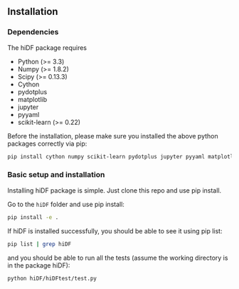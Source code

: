 

## Installation
### Dependencies
The hiDF package requires 

- Python (>= 3.3)
- Numpy (>= 1.8.2)
- Scipy (>= 0.13.3)
- Cython
- pydotplus
- matplotlib 
- jupyter 
- pyyaml
- scikit-learn (>= 0.22)

Before the installation, please make sure you installed the above python packages correctly via pip:
```bash
pip install cython numpy scikit-learn pydotplus jupyter pyyaml matplotlib
```
### Basic setup and installation

Installing hiDF package is simple. Just clone this repo and use pip install.


Go to the `hiDF` folder and use pip install:
```bash
pip install -e .
```
If hiDF is installed successfully, you should be able to see it using pip list:
```bash
pip list | grep hiDF
```
and you should be able to run all the tests (assume the working directory is in the package hiDF):
```bash
python hiDF/hiDFtest/test.py
```


